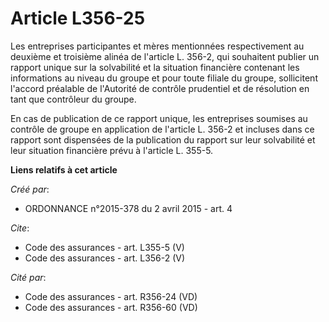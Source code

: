 # Article L356-25

Les entreprises participantes et mères mentionnées respectivement au deuxième et troisième alinéa de l'article L. 356-2, qui
souhaitent publier un rapport unique sur la solvabilité et la situation financière contenant les informations au niveau du
groupe et pour toute filiale du groupe, sollicitent l'accord préalable de l'Autorité de contrôle prudentiel et de résolution
en tant que contrôleur du groupe. 

En cas de publication de ce rapport unique, les entreprises soumises au contrôle de groupe en application de l'article L.
356-2 et incluses dans ce rapport sont dispensées de la publication du rapport sur leur solvabilité et leur situation
financière prévu à l'article L. 355-5.

**Liens relatifs à cet article**

_Créé par_:

  - ORDONNANCE n°2015-378 du 2 avril 2015 - art. 4

_Cite_:

  - Code des assurances - art. L355-5 (V)
  - Code des assurances - art. L356-2 (V)

_Cité par_:

  - Code des assurances - art. R356-24 (VD)
  - Code des assurances - art. R356-60 (VD)
